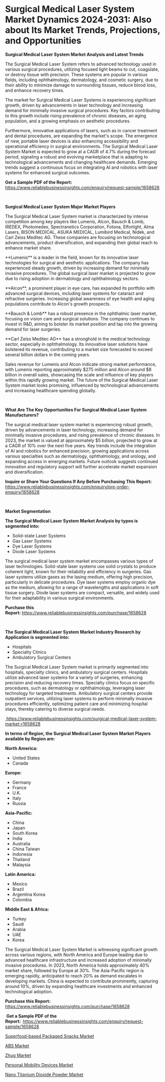 <p><h1>Surgical Medical Laser System Market Dynamics 2024-2031: Also about Its Market Trends, Projections, and Opportunities</h1></p><p><strong>Surgical Medical Laser System Market Analysis and Latest Trends</strong></p>
<p><p>The Surgical Medical Laser System refers to advanced technology used in various surgical procedures, utilizing focused light beams to cut, coagulate, or destroy tissue with precision. These systems are popular in various fields, including ophthalmology, dermatology, and cosmetic surgery, due to their ability to minimize damage to surrounding tissues, reduce blood loss, and enhance recovery times. </p><p>The market for Surgical Medical Laser Systems is experiencing significant growth, driven by advancements in laser technology and increasing demand for minimally invasive surgical procedures. Key factors contributing to this growth include rising prevalence of chronic diseases, an aging population, and a growing emphasis on aesthetic procedures. </p><p>Furthermore, innovative applications of lasers, such as in cancer treatment and dental procedures, are expanding the market's scope. The emergence of new, portable laser devices is also enhancing accessibility and operational efficiency in surgical environments. The Surgical Medical Laser System Market is expected to grow at a CAGR of 4.7% during the forecast period, signaling a robust and evolving marketplace that is adapting to technological advancements and changing healthcare demands. Emerging trends suggest a continuous focus on integrating AI and robotics with laser systems for enhanced surgical outcomes.</p></p>
<p><strong>Get a Sample PDF of the Report:&nbsp;</strong> <a href="https://www.reliablebusinessinsights.com/enquiry/request-sample/1658628?utm_campaign=63&utm_medium=2&utm_source=Github&utm_content=ia&utm_term=13102024&utm_id=surgical-medical-laser-system">https://www.reliablebusinessinsights.com/enquiry/request-sample/1658628</a></p>
<p>&nbsp;</p>
<p><strong>Surgical Medical Laser System Major Market Players</strong></p>
<p><p>The Surgical Medical Laser System market is characterized by intense competition among key players like Lumenis, Alcon, Bausch & Lomb, IREDEX, Photomedex, Spectranetics Corporation, Fotona, Elforlight, Alma Lasers, BISON MEDICAL, ASUKA MEDICAL, Lumibird Medical, Nidek, and Carl Zeiss Meditec AG. These companies are focusing on technological advancements, product diversification, and expanding their global reach to enhance market share.</p><p>**Lumenis** is a leader in the field, known for its innovative laser technologies for surgical and aesthetic applications. The company has experienced steady growth, driven by increasing demand for minimally invasive procedures. The global surgical laser market is projected to grow due to rising adoption in dermatology and ophthalmology sectors.</p><p>**Alcon**, a prominent player in eye care, has expanded its portfolio with advanced surgical devices, including laser systems for cataract and refractive surgeries. Increasing global awareness of eye health and aging populations contribute to Alcon's growth prospects.</p><p>**Bausch & Lomb** has a robust presence in the ophthalmic laser market, focusing on vision care and surgical solutions. The company continues to invest in R&D, aiming to bolster its market position and tap into the growing demand for laser surgeries.</p><p>**Carl Zeiss Meditec AG** has a stronghold in the medical technology sector, especially in ophthalmology. Its innovative laser solutions have bolstered its revenue, contributing to a market size forecasted to exceed several billion dollars in the coming years.</p><p>Sales revenue for Lumenis and Alcon indicate strong market performance, with Lumenis reporting approximately $275 million and Alcon around $8 billion in overall sales, showcasing the scale and influence of key players within this rapidly growing market. The future of the Surgical Medical Laser System market looks promising, influenced by technological advancements and increasing healthcare spending globally.</p></p>
<p>&nbsp;</p>
<p><strong>What Are The Key Opportunities For Surgical Medical Laser System Manufacturers?</strong></p>
<p><p>The surgical medical laser system market is experiencing robust growth, driven by advancements in laser technology, increasing demand for minimally invasive procedures, and rising prevalence of chronic diseases. In 2023, the market is valued at approximately $5 billion, projected to grow at a CAGR of 10% over the next five years. Key trends include the integration of AI and robotics for enhanced precision, growing applications across various specialties such as dermatology, ophthalmology, and urology, and expanding access in emerging markets. Future outlook suggests continued innovation and regulatory support will further accelerate market expansion and diversification.</p></p>
<p><strong>Inquire or Share Your Questions If Any Before Purchasing This Report:</strong> <a href="https://www.reliablebusinessinsights.com/enquiry/pre-order-enquiry/1658628?utm_campaign=63&utm_medium=2&utm_source=Github&utm_content=ia&utm_term=13102024&utm_id=surgical-medical-laser-system">https://www.reliablebusinessinsights.com/enquiry/pre-order-enquiry/1658628</a></p>
<p>&nbsp;</p>
<p><strong>Market Segmentation</strong></p>
<p><strong>The Surgical Medical Laser System Market Analysis by types is segmented into:</strong></p>
<p><ul><li>Solid-state Laser Systems</li><li>Gas Laser Systems</li><li>Dye Laser Systems</li><li>Diode Laser Systems</li></ul></p>
<p><p>The surgical medical laser system market encompasses various types of laser technologies. Solid-state laser systems use solid crystals to produce coherent light, known for their reliability and efficiency in surgeries. Gas laser systems utilize gases as the lasing medium, offering high precision, particularly in delicate procedures. Dye laser systems employ organic dye as the medium, allowing for a range of wavelengths and applications in soft tissue surgery. Diode laser systems are compact, versatile, and widely used for their adaptability in various surgical environments.</p></p>
<p><strong>Purchase this Report:&nbsp;</strong><a href="https://www.reliablebusinessinsights.com/purchase/1658628?utm_campaign=63&utm_medium=2&utm_source=Github&utm_content=ia&utm_term=13102024&utm_id=surgical-medical-laser-system">https://www.reliablebusinessinsights.com/purchase/1658628</a></p>
<p>&nbsp;</p>
<p><strong>The Surgical Medical Laser System Market Industry Research by Application is segmented into:</strong></p>
<p><ul><li>Hospitals</li><li>Specialty Clinics</li><li>Ambulatory Surgical Centers</li></ul></p>
<p><p>The Surgical Medical Laser System market is primarily segmented into hospitals, specialty clinics, and ambulatory surgical centers. Hospitals utilize advanced laser systems for a variety of surgeries, enhancing precision and reducing recovery times. Specialty clinics focus on specific procedures, such as dermatology or ophthalmology, leveraging laser technology for targeted treatments. Ambulatory surgical centers provide outpatient services, utilizing laser systems to perform minimally invasive procedures efficiently, optimizing patient care and minimizing hospital stays, thereby catering to diverse surgical needs.</p></p>
<p><a href="https://www.reliablebusinessinsights.com/surgical-medical-laser-system-market-r1658628?utm_campaign=63&utm_medium=2&utm_source=Github&utm_content=ia&utm_term=13102024&utm_id=surgical-medical-laser-system">&nbsp;https://www.reliablebusinessinsights.com/surgical-medical-laser-system-market-r1658628</a></p>
<p><strong>In terms of Region, the Surgical Medical Laser System Market Players available by Region are:</strong></p>
<p>
    <p> <strong> North America: </strong>
        <ul>
            <li>United States</li>
            <li>Canada</li>
        </ul>
        </p> 
    <p> <strong> Europe: </strong>
        <ul>
            <li>Germany</li>
            <li>France</li>
            <li>U.K.</li>
            <li>Italy</li>
            <li>Russia</li>
        </ul>
        </p> 
    <p> <strong> Asia-Pacific: </strong>
        <ul>
            <li>China</li>
            <li>Japan</li>
            <li>South Korea</li>
            <li>India</li>
            <li>Australia</li>
            <li>China Taiwan</li>
            <li>Indonesia</li>
            <li>Thailand</li>
            <li>Malaysia</li>
        </ul>
        </p> 
    <p> <strong> Latin America: </strong>
        <ul>
            <li>Mexico</li>
            <li>Brazil</li>
            <li>Argentina Korea</li>
            <li>Colombia</li>
        </ul>
        </p> 
    <p> <strong> Middle East & Africa: </strong>
        <ul>
            <li>Turkey</li>
            <li>Saudi</li>
            <li>Arabia</li>
            <li>UAE</li>
            <li>Korea</li>
        </ul>
    </p>
    </p>
<p><p>The Surgical Medical Laser System Market is witnessing significant growth across various regions, with North America and Europe leading due to advanced healthcare infrastructure and increased adoption of minimally invasive procedures. In 2023, North America holds approximately 40% market share, followed by Europe at 30%. The Asia-Pacific region is emerging rapidly, anticipated to reach 20% as demand escalates in developing markets. China is expected to contribute prominently, capturing around 10%, driven by expanding healthcare investments and enhanced technological adoption.</p></p>
<p><strong>Purchase this Report: </strong><a href="https://www.reliablebusinessinsights.com/purchase/1658628?utm_campaign=63&utm_medium=2&utm_source=Github&utm_content=ia&utm_term=13102024&utm_id=surgical-medical-laser-system">https://www.reliablebusinessinsights.com/purchase/1658628</a></p>
<p>&nbsp;<strong>Get a Sample PDF of the Report:&nbsp;&nbsp;</strong><a href="https://www.reliablebusinessinsights.com/enquiry/request-sample/1658628?utm_campaign=63&utm_medium=2&utm_source=Github&utm_content=ia&utm_term=13102024&utm_id=surgical-medical-laser-system">https://www.reliablebusinessinsights.com/enquiry/request-sample/1658628</a></p>
<p><strong></strong></p>
<p><p><a href="https://www.linkedin.com/pulse/superfood-based-packaged-snacks-market-global-regional-analysis-cioke?trk=public_post_embed_feed-article-content&utm_campaign=63&utm_medium=2&utm_source=Github&utm_content=ia&utm_term=13102024&utm_id=surgical-medical-laser-system">Superfood-based Packaged Snacks Market</a></p><p><a href="https://issuu.com/reportprime-2/docs/abs-market-size-2030.pptx_b99ed6c47f0049?utm_campaign=63&utm_medium=2&utm_source=Github&utm_content=ia&utm_term=13102024&utm_id=surgical-medical-laser-system">ABS Market</a></p><p><a href="https://www.linkedin.com/pulse/zhug-market-size-growth-industry-analysis-segmentation-regional-hljke?trk=public_post_embed_feed-article-content&utm_campaign=63&utm_medium=2&utm_source=Github&utm_content=ia&utm_term=13102024&utm_id=surgical-medical-laser-system">Zhug Market</a></p><p><a href="https://issuu.com/reportprime-2/docs/personal-mobility-devices-market-si_b9ac43cb80a3b0?utm_campaign=63&utm_medium=2&utm_source=Github&utm_content=ia&utm_term=13102024&utm_id=surgical-medical-laser-system">Personal Mobility Devices Market</a></p><p><a href="https://github.com/kimhelmer83/Market-Research-Report-List-1/blob/main/nano-titanium-dioxide-powder-market.md?utm_campaign=63&utm_medium=2&utm_source=Github&utm_content=ia&utm_term=13102024&utm_id=surgical-medical-laser-system">Nano Titanium Dioxide Powder Market</a></p></p>